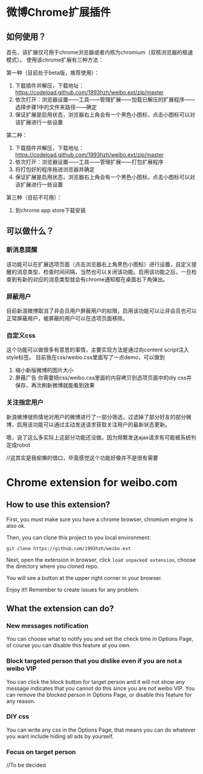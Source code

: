 # 微博Chrome扩展插件

## 如何使用？
首先，该扩展仅可用于chrome浏览器或者内核为chromium（双核浏览器的极速模式）。
使用该chrome扩展有三种方法：

第一种（目前处于beta版，推荐使用）：
  1. 下载插件并解压，下载地址：https://codeload.github.com/1993hzh/weibo.ext/zip/master
  2. 依次打开：浏览器设置——工具——管理扩展——加载已解压的扩展程序——选择步骤1中的文件夹路径——确定
  3. 保证扩展是启用状态，浏览器右上角会有一个黑色小图标，点击小图标可以对该扩展进行一些设置

第二种：
  1. 下载插件并解压，下载地址：https://codeload.github.com/1993hzh/weibo.ext/zip/master
  2. 依次打开：浏览器设置——工具——管理扩展——打包扩展程序
  3. 将打包好的程序拖进浏览器并确定
  4. 保证扩展是启用状态，浏览器右上角会有一个黑色小图标，点击小图标可以对该扩展进行一些设置

第三种（目前不可用）：
  1. 到chrome app store下载安装

## 可以做什么？
### 新消息提醒
该功能可以在扩展选项页面（点击浏览器右上角黑色小图标）进行设置，自定义提醒的消息类型、检查时间间隔，当然也可以关闭该功能。启用该功能之后，一旦检查到有新的对应的消息类型就会有chrome通知框在桌面右下角弹出。

### 屏蔽用户
目前新浪微博取消了非会员用户屏蔽用户的权限，启用该功能可以让非会员也可以正常屏蔽用户，被屏蔽的用户可以在选项页面移除。

### 自定义css
这个功能可以做很多有意思的事情，主要实现方法是通过向content script注入style标签。
目前我在css/weibo.css里面写了一点demo，可以做到
1. 缩小新版微博的图片大小
2. 屏蔽广告
你需要把css/weibo.css里面的内容拷贝到选项页面中的diy css并保存，再次刷新微博就能看到效果

### 关注指定用户
新浪微博很热情地对用户的微博进行了一部分筛选，过滤掉了部分好友的部分微博，启用该功能可以通过主动发送请求获取关注用户的最新状态更新。

嗯，说了这么多实际上这部分功能还没做。因为频繁发送ajax请求有可能被系统判定成robot 

//这其实是我偷懒的借口，毕竟感觉这个功能好像并不是很有需要


# Chrome extension for weibo.com

## How to use this extension?
First, you must make sure you have a chrome browser, chromium engine is also ok.

Then, you can clone this project to you local environment:
```
git clone https://github.com/1993hzh/weibo.ext
```

Next, open the extension in browser, click `load unpacked extension`, choose the directory where you cloned repo.

You will see a button at the upper right corner in your browser.

Enjoy it!! Remember to create issues for any problem.

## What the extension can do?
### New messages notification
You can choose what to notify you and set the check time in Options Page, of course you can disable this feature at you own.

### Block targeted person that you dislike even if you are not a weibo VIP
You can click the block button for target person and it will not show any message indicates that you cannot do this since you are not weibo VIP.
You can remove the blocked person in Options Page, or disable this feature for any reason.

### DIY css
You can write any css in the Options Page, that means you can do whatever you want include hiding all ads by yourself.

### Focus on target person
//To be decided
